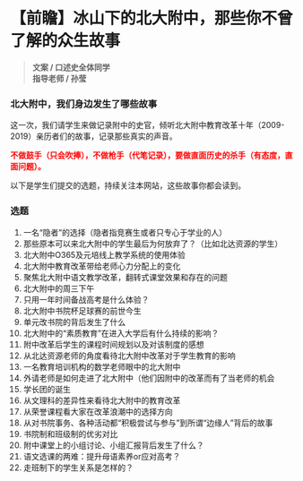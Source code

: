 # 【前瞻】冰山下的北大附中，那些你不曾了解的众生故事


> **文案  /  口述史全体同学  
指导老师  /  孙莹**

### 北大附中，我们身边发生了哪些故事

这一次，我们请学生来做记录附中的史官，倾听北大附中教育改革十年（2009-2019）亲历者们的故事，记录那些真实的声音。

<font color="red">**不做鼓手（只会吹捧），不做枪手（代笔记录），要做直面历史的杀手（有态度，直面问题）。**</font>

以下是学生们提交的选题，持续关注本网站，这些故事你都会读到。

### 选题

1. 一名“隐者”的选择（隐者指竞赛生或者只专心于学业的人）
2. 那些原本可以来北大附中的学生最后为何放弃了？（比如北达资源的学生）
3. 北大附中O365及元培线上教学系统的使用体验
4. 北大附中教育改革带给老师心力分配上的变化
5. 聚焦北大附中语文教学改革，翻转式课堂效果和存在的问题
6. 北大附中的周三下午
7. 只用一年时间备战高考是什么体验？
8. 北大附中书院杯足球赛的前世今生
9. 单元改书院的背后发生了什么
10. 北大附中的“素质教育”在进入大学后有什么持续的影响？
11. 附中改革后学生的课程时间规划以及对该制度的感想
12. 从北达资源老师的角度看待北大附中改革对于学生教育的影响
13. 一名教育培训机构的数学老师眼中的北大附中
14. 外请老师是如何走进了北大附中（他们因附中的改革而有了当老师的机会
15. 学长团的诞生
16. 从文理科的差异性来看待北大附中的教育改革
17. 从荣誉课程看大家在改革浪潮中的选择方向
18. 从对书院事务、各种活动都“积极尝试与参与”到所谓“边缘人”背后的故事
19. 书院制和班级制的优劣对比
20. 附中课堂上的小组讨论、小组汇报背后发生了什么？
21. 语文选课的两难：提升母语素养or应对高考？
22. 走班制下的学生关系是怎样的？




